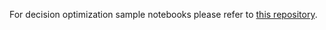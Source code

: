 For decision optimization sample notebooks please refer to [this repository](https://github.com/IBMDecisionOptimization/DO-Samples/tree/watson_studio_cloud/jupyter/Watson%20Studio%20Public).  